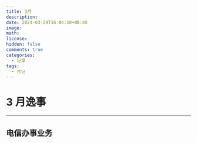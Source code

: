```yaml
---
title: 3月
description: 
date: 2024-03-29T16:04:10+08:00
image: 
math: 
license: 
hidden: false
comments: true
categories:
  - 记录
tags:
  - 月记
---
```


# 3 月逸事
---
## 电信办事业务
